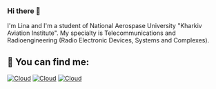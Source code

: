 ### Hi there 👋

I'm Lina and I'm a student of National Aerospase University "Kharkiv Aviation Institute".
My specialty is Telecommunications and Radioengineering (Radio Electronic Devices, Systems and Complexes).

## 🔭 You can find me:
[![Cloud](https://img.shields.io/badge/Telegram-ffffff?style=for-the-badge&logo=telegram)](https://t.me/ryzho_li)
[![Cloud](https://img.shields.io/badge/instagram-ffffff?style=for-the-badge&logo=instagram)](https://www.instagram.com/ael_ryzhova/)
[![Cloud](https://img.shields.io/badge/linkedin-blue?style=for-the-badge&logo=linkedin)](https://www.linkedin.com/in/aelina-ryzhova/)

